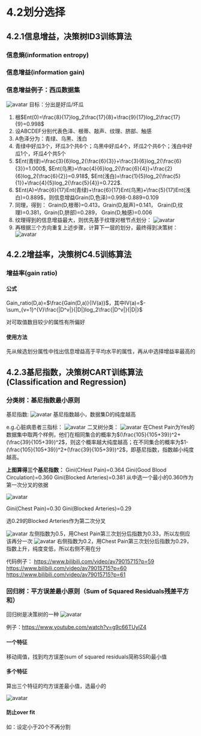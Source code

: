 # 4.2划分选择

## 4.2.1信息增益，决策树ID3训练算法

### 信息熵(information entropy)
### 信息增益(information gain)

### 信息增益例子：西瓜数据集
![avatar](\西瓜数据集.png)
目标：分出是好瓜/坏瓜
1. 根$Ent(0)=\frac{8}{17}log_2\frac{17}{8}+\frac{9}{17}log_2\frac{17}{9}=0.998$
2. 设ABCDEF分别代表色泽、根蒂、敲声、纹理、脐部、触感
3. A色泽分为：青绿、乌黑、浅白
4. 青绿中好瓜3个，坏瓜3个共6个；乌黑中好瓜4个，坏瓜2个共6个；浅白中好瓜1个，坏瓜4个共5个
5. $Ent(青绿)=\frac{3}{6}log_2{\frac{6}{3}}+\frac{3}{6}log_2{\frac{6}{3}}=1.000$,
   $Ent(乌黑)=\frac{4}{6}log_2{\frac{6}{4}}+\frac{2}{6}log_2{\frac{6}{2}}=0.918$,
   $Ent(浅白)=\frac{1}{5}log_2{\frac{5}{1}}+\frac{4}{5}log_2{\frac{5}{4}}=0.722$.
6. $Ent(A)=\frac{6}{17}Ent(青绿)+\frac{6}{17}Ent(乌黑)+\frac{5}{17}Ent(浅白)=0.889$，则信息增益Grain(D,色泽)=0.998-0.889=0.109
7. 同理，得到：
   Grain(D,根蒂)=0.413，Grain(D,敲声)=0.141，
   Grain(D,纹理)=0.381，Grain(D,脐部)=0.289，
   Grain(D,触感)=0.006
8. 纹理得到的信息增益最大，则优先基于纹理对根节点划分：
   ![avatar](\纹理.png)
9. 再根据三个方向重复上述步骤，计算下一层的划分，最终得到决策树：
![avatar](\决策树.png)

## 4.2.2增益率，决策树C4.5训练算法

### 增益率(gain ratio)

#### 公式
Gain_ratio(D,a)=$\frac{Gain(D,a)}{IV(a)}$，其中IV(a)=$-\sum_{v=1}^{V}\frac{|D^v|}{|D|}log_2\frac{|D^v|}{|D|}$

对可取值数目较少的属性有所偏好

#### 使用方法
先从候选划分属性中找出信息增益高于平均水平的属性，再从中选择增益率最高的

## 4.2.3基尼指数，决策树CART训练算法(Classification and Regression)
### 分类树：基尼指数最小原则
基尼指数:
![avatar](\Gini.png)
基尼指数越小，数据集D的纯度越高

e.g.心脏病患者三指标：
![avatar](\e1.jpg)
二叉树分类：
![avatar](\e2.jpg)
在Chest Pain为Yes的数据集中取两个样例，他们在相同集合的概率为$(\frac{105}{105+39})^2+(\frac{39}{105+39})^2$，则这个概率越大纯度越高；在不同集合的概率为$1-(\frac{105}{105+39})^2+(\frac{39}{105+39})^2$，即基尼指数，指数越小纯度越高。

**上图算得三个基尼指数：**
Gini(CHest Pain)=0.364
Gini(Good Blood Circulation)=0.360
Gini(Blocked Arteries)=0.381
从中选一个最小的0.360作为第一次分叉的依据

![avatar](\e3.png)

Gini(Chest Pain)=0.30
Gini(Blocked Arteries)=0.29

选0.29的Blocked Arteries作为第二次分叉

![avatar](\e4.png)
左侧指数为0.5，用Chest Pain第三次划分后指数为0.33，所以左侧应该再分一次
![avatar](\e5.png)
右侧指数为0.2，用Chest Pain第三次划分后指数为0.29，指数上升，纯度变低，所以右侧不用在分


代码例子：
https://www.bilibili.com/video/av79015715?p=59
https://www.bilibili.com/video/av79015715?p=60
https://www.bilibili.com/video/av79015715?p=61

### 回归树：平方误差最小原则（Sum of Squared Residuals残差平方和）
回归树是决策树的一种
![avatar](\cost&#32;function.png)

例子：https://www.youtube.com/watch?v=g9c66TUylZ4

#### 一个特征
移动阈值，找到均方误差(sum of squared residuals简称SSR)最小值

#### 多个特征
算出三个特征的均方误差最小值，选最小的

![avatar](\多个变量ssr.png)

#### 防止over fit
如：设定小于20个不再分割